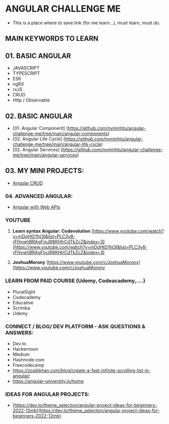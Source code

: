 # ANGULAR CHALLENGE ME

- This is a place where to save link (for me learn...), must learn, must do.

## MAIN KEYWORDS TO LEARN

## 01. BASIC ANGULAR

- JAVASCRIPT
- TYPESCRIPT
- ES6
- ngRX
- rxJS
- CRUD
- Http / Observable

## 02. BASIC ANGULAR <CODING>

- [01. Angular Component] (https://github.com/nvminhtu/angular-challenge-me/tree/main/angular-components)
- [02. Angular Life Cycle] (https://github.com/nvminhtu/angular-challenge-me/tree/main/angular-life-cycle)
- [02. Angular Services] (https://github.com/nvminhtu/angular-challenge-me/tree/main/angular-services)

## 03. MY MINI PROJECTS:

- [Angular CRUD](https://github.com/nvminhtu/angular-crud)

### 04. ADVANCED ANGULAR:

- [Angular with Web APIs](https://ng-web-apis.github.io/)

### YOUTUBE

1. **Learn syntax Angular: Codevolution**
   [https://www.youtube.com/watch?v=mDoHtD1hI3I&list=PLC3y8-rFHvwhBRAgFinJR8KHIrCdTkZcZ&index=3](https://www.youtube.com/watch?v=mDoHtD1hI3I&list=PLC3y8-rFHvwhBRAgFinJR8KHIrCdTkZcZ&index=3)

2. **JoshuaMorony**
   [https://www.youtube.com/c/JoshuaMorony](https://www.youtube.com/c/JoshuaMorony

### LEARN FROM PAID COURSE (Udemy, Codeacademy,....)

- PluralSight
- Codecademy
- Educative
- Scrimba
- Udemy

### CONNECT / BLOG/ DEV PLATFORM - ASK QUESTIONS & ANSWERS:

- Dev.to
- Hackernoon
- Medium
- Hashnode.com
- Freecodecamp
- https://zoaibkhan.com/blog/create-a-fast-infinite-scrolling-list-in-angular/
- https://angular-university.io/home

### IDEAS FOR ANGULAR PROJECTS:

- [https://dev.to/theme_selection/angular-project-ideas-for-beginners-2022-12mb](https://dev.to/theme_selection/angular-project-ideas-for-beginners-2022-12mb)
